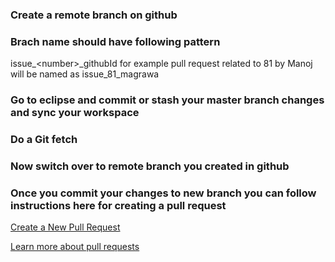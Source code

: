 ### Create a remote branch on github
### Brach name should have following pattern
issue_\<number\>_githubId  for example pull request related to 81 by Manoj will be named as issue_81_magrawa
### Go to eclipse and commit or stash your master branch changes and sync your workspace
### Do a Git fetch
### Now switch over to remote branch you created in github
### Once you commit your changes to new branch you can follow instructions here for creating a pull request
[Create a New Pull Request](https://help.github.com/articles/creating-a-pull-request/)

[Learn more about pull requests](https://help.github.com/articles/about-pull-requests/)
